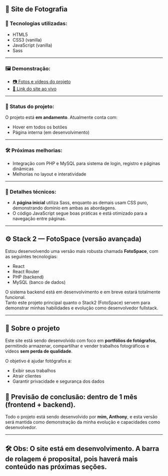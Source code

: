 ## 📸 Site de Fotografia

### 🚀 Tecnologias utilizadas:

- HTML5  
- CSS3 (vanilla)  
- JavaScript (vanilla)  
- Sass  

---

### 🖼️ Demonstração:

- [📷 Fotos e vídeos do projeto](https://imgur.com/user/AnthonyGarciaSantos/posts)  
- [🔗 Link do site ao vivo](https://anthony-garcia-santos.github.io/site-de-fotografia/)

---

### 📌 Status do projeto:

O projeto está **em andamento**. Atualmente conta com:

- Hover em todos os botões  
- Página interna (em desenvolvimento)

---

### 🛠️ Próximas melhorias:

- Integração com PHP e MySQL para sistema de login, registro e páginas dinâmicas  
- Melhorias no layout e interatividade  

---

### 📝 Detalhes técnicos:

- A **página inicial** utiliza Sass, enquanto as demais usam CSS puro, demonstrando domínio em ambas as abordagens.  
- O código JavaScript segue boas práticas e está otimizado para a navegação entre páginas.

---

## ⚙️ Stack 2 — FotoSpace (versão avançada)

Estou desenvolvendo uma versão mais robusta chamada **FotoSpace**, com as seguintes tecnologias:

- React  
- React Router  
- PHP (backend)  
- MySQL (banco de dados)

O sistema backend está em desenvolvimento e em breve estará totalmente funcional.  
Tanto este projeto principal quanto o Stack2 (FotoSpace) servem para demonstrar minhas habilidades e evolução como desenvolvedor fullstack.

---

## 📂 Sobre o projeto

Este site está sendo desenvolvido com foco em **portfólios de fotógrafos**, permitindo armazenar, compartilhar e vender trabalhos fotográficos e vídeos **sem perda de qualidade**.

O objetivo é ajudar fotógrafos a:

- Exibir seus trabalhos  
- Atrair clientes  
- Garantir privacidade e segurança dos dados  

## 📅 **Previsão de conclusão:** dentro de 1 mês (frontend + backend).

Todo o projeto está sendo desenvolvido por **mim, Anthony**, e esta versão será mantida como demonstração da minha evolução e capacidades como desenvolvedor.

---
## 🛠️ **Obs**: O site está em desenvolvimento. A barra de rolagem é proposital, pois haverá mais conteúdo nas próximas seções.


